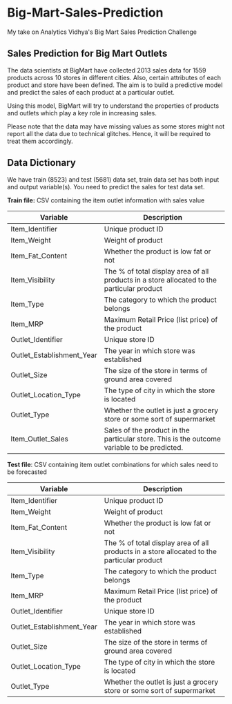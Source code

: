 # Big-Mart-Sales-Prediction
My take on Analytics Vidhya's Big Mart Sales Prediction Challenge 



## Sales Prediction for Big Mart Outlets
The data scientists at BigMart have collected 2013 sales data for 1559 products across 10 stores in different cities. Also, certain attributes of each product and store have been defined. The aim is to build a predictive model and predict the sales of each product at a particular outlet.

Using this model, BigMart will try to understand the properties of products and outlets which play a key role in increasing sales.

Please note that the data may have missing values as some stores might not report all the data due to technical glitches. Hence, it will be required to treat them accordingly. 



## Data Dictionary
We have train (8523) and test (5681) data set, train data set has both input and output variable(s). You need to predict the sales for test data set.



**Train file:** CSV containing the item outlet information with sales value

|                  Variable	             |      Description                                                                             |
|---|--- |
|Item_Identifier	                       |  Unique product ID                                                                           |                                      
|Item_Weight	                           |  Weight of product                                                                           |
|Item_Fat_Content	                       |   Whether the product is low fat or not                                                      |
|Item_Visibility	                       |   The % of total display area of all products in a store allocated to the particular product |
|Item_Type	                             |   The category to which the product belongs                                                  |
|Item_MRP	                               |   Maximum Retail Price (list price) of the product                                           |
|Outlet_Identifier	                     |   Unique store ID                                                                            |
|Outlet_Establishment_Year	             |   The year in which store was established                                                    |
|Outlet_Size	                           |  The size of the store in terms of ground area covered                                       |
|Outlet_Location_Type	                   |  The type of city in which the store is located                                              |
|Outlet_Type	                           |  Whether the outlet is just a grocery store or some sort of supermarket                      |
|Item_Outlet_Sales	                     |Sales of the product in the particular store. This is the outcome variable to be predicted.   |
 

**Test file**: CSV containing item outlet combinations for which sales need to be forecasted

|                  Variable	             |      Description                                                                             |
|---|--- |
|Item_Identifier	                       |  Unique product ID                                                                           |                                      
|Item_Weight	                           |  Weight of product                                                                           |
|Item_Fat_Content	                       |   Whether the product is low fat or not                                                      |
|Item_Visibility	                       |   The % of total display area of all products in a store allocated to the particular product |
|Item_Type	                             |   The category to which the product belongs                                                  |
|Item_MRP	                               |   Maximum Retail Price (list price) of the product                                           |
|Outlet_Identifier	                     |   Unique store ID                                                                            |
|Outlet_Establishment_Year	             |   The year in which store was established                                                    |
|Outlet_Size	                           |  The size of the store in terms of ground area covered                                       |
|Outlet_Location_Type	                   |  The type of city in which the store is located                                              |
|Outlet_Type	                           |  Whether the outlet is just a grocery store or some sort of supermarket                      |

